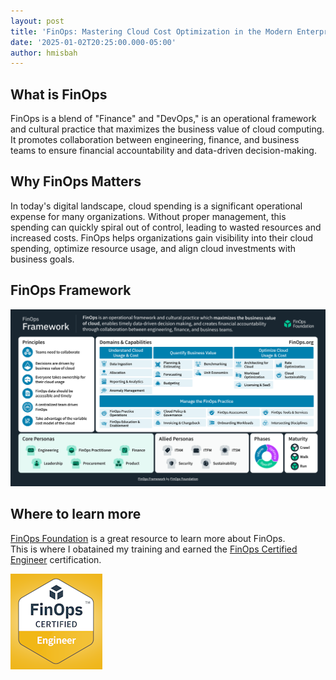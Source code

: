 ```yaml
---
layout: post
title: 'FinOps: Mastering Cloud Cost Optimization in the Modern Enterprise'
date: '2025-01-02T20:25:00.000-05:00'
author: hmisbah
---
```

## What is FinOps
FinOps is a blend of "Finance" and "DevOps," is an operational framework and cultural practice that maximizes the business value of cloud computing. It promotes collaboration between engineering, finance, and business teams to ensure financial accountability and data-driven decision-making.  
  
## Why FinOps Matters
In today's digital landscape, cloud spending is a significant operational expense for many organizations. Without proper management, this spending can quickly spiral out of control, leading to wasted resources and increased costs. FinOps helps organizations gain visibility into their cloud spending, optimize resource usage, and align cloud investments with business goals.

## FinOps Framework
![FinOps Framework](/assets/img/FinOps-Framework-Poster-v4.svg "FinOps Framework")

## Where to learn more
[FinOps Foundation](https://learn.finops.org) is a great resource to learn more about FinOps.  
This is where I obatained my training and earned the [FinOps Certified Engineer](https://learn.finops.org/path/finops-certified-engineer) certification.  

![FinOps Certified Engineer](/assets/img/finops-cert-eng-2.png "FinOps Certified Engineer")  


